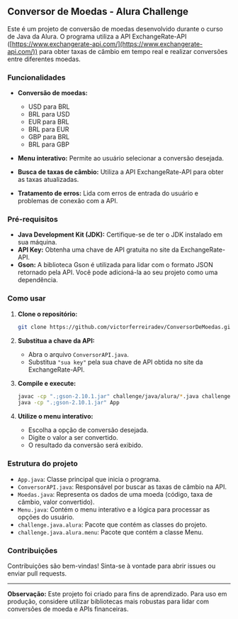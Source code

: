 ## Conversor de Moedas - Alura Challenge

Este é um projeto de conversão de moedas desenvolvido durante o curso de Java da Alura. O programa utiliza a API ExchangeRate-API ([https://www.exchangerate-api.com/](https://www.exchangerate-api.com/)) para obter taxas de câmbio em tempo real e realizar conversões entre diferentes moedas.

### Funcionalidades

- **Conversão de moedas:**
  - USD para BRL
  - BRL para USD
  - EUR para BRL
  - BRL para EUR
  - GBP para BRL
  - BRL para GBP

- **Menu interativo:** Permite ao usuário selecionar a conversão desejada.
- **Busca de taxas de câmbio:** Utiliza a API ExchangeRate-API para obter as taxas atualizadas.
- **Tratamento de erros:** Lida com erros de entrada do usuário e problemas de conexão com a API.

### Pré-requisitos

- **Java Development Kit (JDK):** Certifique-se de ter o JDK instalado em sua máquina.
- **API Key:** Obtenha uma chave de API gratuita no site da ExchangeRate-API.
- **Gson:** A biblioteca Gson é utilizada para lidar com o formato JSON retornado pela API. Você pode adicioná-la ao seu projeto como uma dependência.

### Como usar

1. **Clone o repositório:**
   ```bash
   git clone https://github.com/victorferreiradev/ConversorDeMoedas.git
   ```

2. **Substitua a chave da API:**
   - Abra o arquivo `ConversorAPI.java`.
   - Substitua `"sua key"` pela sua chave de API obtida no site da ExchangeRate-API.

3. **Compile e execute:**
   ```bash
   javac -cp ".;gson-2.10.1.jar" challenge/java/alura/*.java challenge/java/alura/menu/*.java
   java -cp ".;gson-2.10.1.jar" App
   ```

4. **Utilize o menu interativo:**
   - Escolha a opção de conversão desejada.
   - Digite o valor a ser convertido.
   - O resultado da conversão será exibido.

### Estrutura do projeto

- `App.java`: Classe principal que inicia o programa.
- `ConversorAPI.java`: Responsável por buscar as taxas de câmbio na API.
- `Moedas.java`: Representa os dados de uma moeda (código, taxa de câmbio, valor convertido).
- `Menu.java`: Contém o menu interativo e a lógica para processar as opções do usuário.
- `challenge.java.alura`: Pacote que contém as classes do projeto.
- `challenge.java.alura.menu`: Pacote que contém a classe Menu.

### Contribuições

Contribuições são bem-vindas! Sinta-se à vontade para abrir issues ou enviar pull requests.

---
**Observação:** Este projeto foi criado para fins de aprendizado. Para uso em produção, considere utilizar bibliotecas mais robustas para lidar com conversões de moeda e APIs financeiras.
